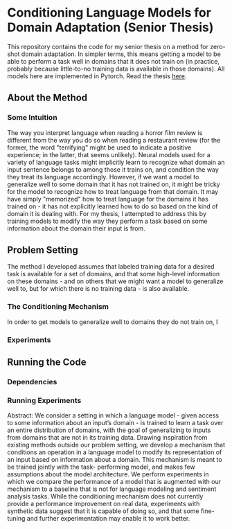# Conditioning Language Models for Domain Adaptation (Senior Thesis)

This repository contains the code for my senior thesis on a method for zero-shot domain adaptation. In simpler terms, this means getting a model to be able to perform a task well in domains that it does not train on (in practice, probably because little-to-no training data is available in those domains). All models here are implemented in Pytorch. Read the thesis [here](https://www.dropbox.com/s/qu3k4m6lou60u5b/Thesis_Final_Report.pdf?dl=0).

## About the Method

### Some Intuition

The way you interpret language when reading a horror film review is different from the way you do so when reading a restaurant review (for the former, the word "terrifying" might be used to indicate a positive experience; in the latter, that seems unlikely). Neural models used for a variety of language tasks might implicitly learn to recognize what domain an input sentence belongs to among those it trains on, and condition the way they treat its language accordingly. However, if we want a model to generalize well to some domain that it has not trained on, it might be tricky for the model to recognize how to treat language from that domain. It may have simply "memorized" how to treat language for the domains it has trained on - it has not explicitly learned how to do so based on the kind of domain it is dealing with. For my thesis, I attempted to address this by training models to modify the way they perform a task based on some information about the domain their input is from. 

## Problem Setting

The method I developed assumes that labeled training data for a desired task is available for a set of domains, and that some high-level information on these domains - and on others that we might want a model to generalize well to, but for which there is no training data - is also available. 

### The Conditioning Mechanism

In order to get models to generalize well to domains they do not train on, I 

### Experiments

## Running the Code

### Dependencies

### Running Experiments

Abstract: We consider a setting in which a language model - given access to some information about an input’s domain - is trained to learn a task over an entire distribution of domains, with the goal of generalizing to inputs from domains that are not in its training data. Drawing inspiration from existing methods outside our problem setting, we develop a mechanism that conditions an operation in a language model to modify its representation of an input based on information about a domain. This mechanism is meant to be trained jointly with the task- performing model, and makes few assumptions about the model architecture. We perform experiments in which we compare the performance of a model that is augmented with our mechanism to a baseline that is not for language modeling and sentiment analysis tasks. While the conditioning mechanism does not currently provide a performance improvement on real data, experiments with synthetic data suggest that it is capable of doing so, and that some fine-tuning and further experimentation may enable it to work better.
